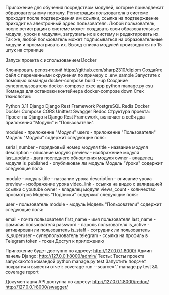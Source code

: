 
Приложение для обучения посредством модулей, которые принадлежат образовательному порталу. Регистрация пользователя в системе проходит после подтверждения им ссылки, ссылка на подтверждение приходит на электронный адрес пользователя. Любой пользователь, после регистрации в системе может создавать свои образовательные модули, уроки к модулям, загружать их в систему и редактировать их. Так же, любой пользователь может подписываться на образовательные модули и просматривать их. Вывод списка модулей производится по 15 штук на странице

Запуск проекта с использованием Docker

Клонировать репозиторий https://github.com/sharp2310/diplom
Создайте файл с переменными окружения по примеру с .env_sample
Запустите с помощью команды docker-compose build --up
Создание суперпользователя docker-compose exec app python manage.py csu
Команда для остановки контейнера docker-compose down
Стек технологий:

Python 3.11
Django
Django Rest Framework
PostgreSQL
Redis
Docker
Docker Compose
CORS
Unittest
Swagger
Redoc
Структура проекта: Проект на Django и Django Rest Framework, включает в себя два приложения "Модули" и "Пользователи".

modules - приложение "Модули"
users - приложение "Пользователи"
Модель "Модули" содержит следующие поля:

serial_number - порядковый номер модуля
title - название модуля
description - описание модуля
preview - изображение модуля
last_update - дата последнего обновления модуля
owner - владелец модуля
is_published - опубликован ли модуль
Модель "Уроки" содержит следующие поля:

module - модуль
title - название урока
description - описание урока
preview - изображение урока
video_link - ссылка на видео с валидацией ссылки с youtube
owner - владелец модуля
views_count - количество просмотров
Модель "Подписки" содержит следующие поля:

user - пользователь
module - модуль
Модель "Пользователи" содержит следующие поля:

email - почта пользователя
first_name - имя пользователя
last_name - фамилия пользователя
password - пароль пользователя
is_active - активирован ли пользователь
is_staff - сотрудник ли пользователь
is_superuser - суперпользователь
telegram - ссылка на профиль в Telegram
token - токен
Доступ к приложению

Приложение будет доступно по адресу: http://127.0.0.1:8000/
Админ панель Django: http://127.0.0.1:8000/admin/
Тесты: Тесты проекта запускаются командой python manage.py test Запустить подсчет покрытия и вывести отчет: coverage run --source='.' manage.py test && coverage report

Документация API доступна по адресу: http://127.0.0.1:8000/redoc/ http://127.0.0.1:8000/swagger/
